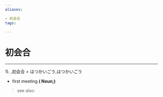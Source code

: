```yaml
---
aliases:
    
- 初会合
tags:
    
---
```


# 初会合
---
1).
,初会合 > はつかいごう,はつかいごう

- first meeting
**( Noun;)**
> see also: 
            